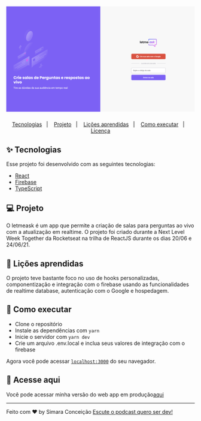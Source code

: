 <h1 align="center">
  <img alt="letmeask" title="letmeask" src=".github/capa.png" width="600"/>
</h1>

<p align="center">
  <a href="#-tecnologias">Tecnologias</a>&nbsp;&nbsp;&nbsp;|&nbsp;&nbsp;&nbsp;
  <a href="#-projeto">Projeto</a>&nbsp;&nbsp;&nbsp;|&nbsp;&nbsp;&nbsp;
  <a href="#-layout">Lições aprendidas</a>&nbsp;&nbsp;&nbsp;|&nbsp;&nbsp;&nbsp;
  <a href="#-como-executar">Como executar</a>&nbsp;&nbsp;&nbsp;|&nbsp;&nbsp;&nbsp;
  <a href="#-licença">Licença</a>
</p>

## ✨ Tecnologias

Esse projeto foi desenvolvido com as seguintes tecnologias:

- [React](https://reactjs.org)
- [Firebase](https://firebase.google.com/)
- [TypeScript](https://www.typescriptlang.org/)

## 💻 Projeto

O letmeask é um app que permite a criação de salas para perguntas ao vivo com a atualização em realtime.
O projeto foi criado durante a Next Level Week Together da Rocketseat na trilha de ReactJS durante os dias 20/06 e 24/06/21. 

## 🔖 Lições aprendidas

O projeto teve bastante foco no uso de hooks personalizadas, componentização e integração com o firebase usando as funcionalidades de realtime database, autenticação com o Google e hospedagem.


## 🚀 Como executar

- Clone o repositório
- Instale as dependências com `yarn`
- Inicie o servidor com `yarn dev`
- Crie um arquivo .env.local e inclua seus valores de integração com o firebase

Agora você pode acessar [`localhost:3000`](http://localhost:3000) do seu navegador.

## 📄 Acesse aqui

Você pode acessar minha versão do web app em produção[aqui](https://letmeask-b3788.web.app/)

---

Feito com ♥ by Simara Conceição [Escute o podcast quero ser dev!](https://open.spotify.com/show/59vCz4TY6tPHXW26qJknh3)

